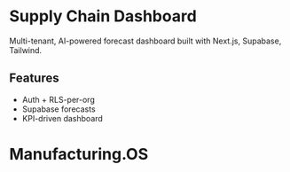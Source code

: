 # Supply Chain Dashboard

Multi-tenant, AI-powered forecast dashboard built with Next.js, Supabase, Tailwind.

## Features

- Auth + RLS-per-org
- Supabase forecasts
- KPI-driven dashboard
# Manufacturing.OS

